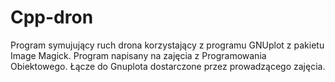 # Cpp-dron
Program symujujący ruch drona korzystający z programu GNUplot z pakietu Image Magick. Program napisany na zajęcia z Programowania Obiektowego. Łącze do Gnuplota dostarczone przez prowadzącego zajęcia.

